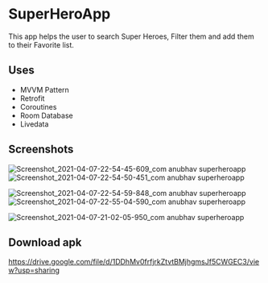 # SuperHeroApp
This app helps the user to search Super Heroes, Filter them and add them to their Favorite list. 

## Uses
- MVVM Pattern
- Retrofit
- Coroutines
- Room Database
- Livedata

## Screenshots
![Screenshot_2021-04-07-22-54-45-609_com anubhav superheroapp](https://user-images.githubusercontent.com/56479904/113913950-8f7ec480-97fa-11eb-95bf-7f36311fff2c.jpg)                                           ![Screenshot_2021-04-07-22-54-50-451_com anubhav superheroapp](https://user-images.githubusercontent.com/56479904/113914005-a45b5800-97fa-11eb-921a-4ea772a9736c.jpg)

![Screenshot_2021-04-07-22-54-59-848_com anubhav superheroapp](https://user-images.githubusercontent.com/56479904/113914059-b50bce00-97fa-11eb-8e2c-db4bedeb3dd3.jpg)                                           ![Screenshot_2021-04-07-22-55-04-590_com anubhav superheroapp](https://user-images.githubusercontent.com/56479904/113914233-f4d2b580-97fa-11eb-8004-8502c06f8615.jpg)

![Screenshot_2021-04-07-21-02-05-950_com anubhav superheroapp](https://user-images.githubusercontent.com/56479904/113914270-01570e00-97fb-11eb-8d09-50d0a84e1474.jpg)

## Download apk
https://drive.google.com/file/d/1DDhMv0frfjrkZtvtBMjhgmsJf5CWGEC3/view?usp=sharing
